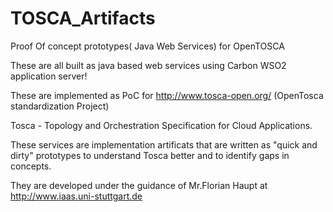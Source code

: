 TOSCA_Artifacts
===============

Proof Of concept prototypes( Java Web Services) for OpenTOSCA
  
These are all built as java based web services using Carbon WSO2 application server!



These are implemented as PoC for http://www.tosca-open.org/ (OpenTosca standardization Project)

Tosca - Topology and Orchestration Specification for Cloud Applications.

These services are implementation artificats that are written as "quick and dirty" prototypes to understand Tosca better and to identify gaps in concepts.

They are developed under the guidance of Mr.Florian Haupt at http://www.iaas.uni-stuttgart.de
